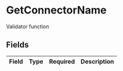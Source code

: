 # GetConnectorName

Validator function


## Fields

| Field       | Type        | Required    | Description |
| ----------- | ----------- | ----------- | ----------- |